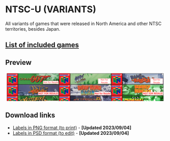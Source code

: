 # NTSC-U (VARIANTS)

All variants of games that were released in North America and other NTSC territories, besides Japan.

## [List of included games](files/ntsc-u-variants-games.txt)

## Preview

![NTSC-U variants preview](img/ntsc-u-variants-preview.png)

## Download links

- [Labels in PNG format (to print)](files/ntsc-u-variants-images.zip) - **[Updated 2023/09/04]**
- [Labels in PSD format (to edit)](files/ntsc-u-variants-templates.zip) - **[Updated 2023/09/04]**
